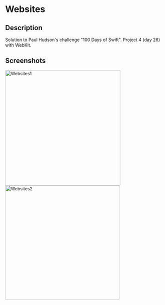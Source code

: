 # Websites
## Description
Solution to Paul Hudson's challenge "100 Days of Swift". Project 4 (day 26) with WebKit.
## Screenshots
<img width="368" alt="Websites1" src="https://user-images.githubusercontent.com/97385918/209985104-fb3e566e-ed0c-4760-a5bb-1b211a0356dc.png"> <img width="365" alt="Websites2" src="https://user-images.githubusercontent.com/97385918/209985120-17f0a93b-8062-412a-b437-c399b794d054.png">
